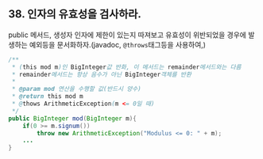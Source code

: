 ## 38. 인자의 유효성을 검사하라.

public 메서드, 생성자 인자에 제한이 있는지 따져보고 
유효성이 위반되었을 경우에 발생하는 예외등을 문서화하자.(javadoc, ```@throws```태그등을 사용하여,)
```java
/**
 * (this mod m)인 BigInteger값 반화, 이 메서드는 remainder메서드와는 다름
 * remainder메서드는 항상 음수가 아닌 BigInteger객체를 반환
 *
 * @param mod 연산을 수행할 값(반드시 양수)
 * @return this mod m
 * @thows ArithmeticException(m <= 0일 때)
 */
public BigInteger mod(BigInteger m){
    if(0 >= m.signum())
        throw new ArithmeticException("Modulus <= 0: " + m);
    ...
}
``` 
